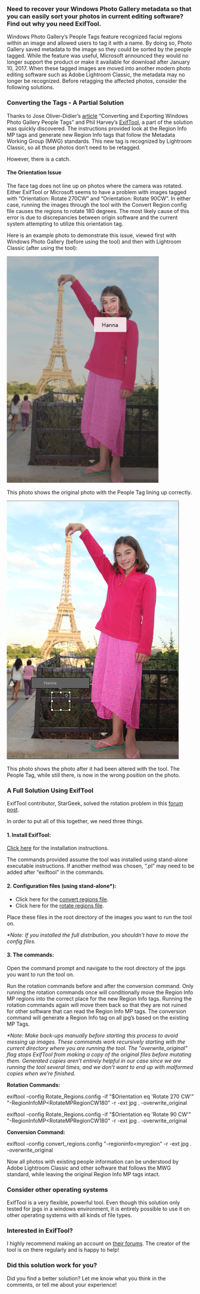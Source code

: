
### Need to recover your Windows Photo Gallery metadata so that you can easily sort your photos in current editing software? Find out why you need ExifTool.

Windows Photo Gallery’s People Tags feature recognized facial regions within an image and allowed users to tag it with a name. By doing so, Photo Gallery saved metadata to the image so they could be sorted by the people tagged. While the feature was useful, Microsoft announced they would no longer support the product or make it available for download after January 10, 2017. When these tagged images are moved into another modern photo editing software such as Adobe Lightroom Classic, the metadata may no longer be recognized. Before retagging the affected photos, consider the following solutions.

### Converting the Tags - A Partial Solution

Thanks to Jose Oliver-Didier’s [article](https://jmoliver.wordpress.com/2017/02/19/converting-and-exporting-windows-photo-gallery-people-tags/) “Converting and Exporting Windows Photo Gallery People Tags” and Phil Harvey’s [ExifTool](https://www.sno.phy.queensu.ca/~phil/exiftool/), a part of the solution was quickly discovered. The instructions provided look at the Region Info MP tags and generate new Region Info tags that follow the Metadata Working Group (MWG) standards. This new tag is recognized by Lightroom Classic, so all those photos don’t need to be retagged.

However, there is a catch.

#### The Orientation Issue

The face tag does not line up on photos where the camera was rotated. Either ExifTool or Microsoft seems to have a problem with images tagged with “Orientation: Rotate 270CW” and “Orientation: Rotate 90CW”. In either case, running the images through the tool with the Convert Region config file causes the regions to rotate 180 degrees. The most likely cause of this error is due to discrepancies between origin software and the current system attempting to utilize this orientation tag.

Here is an example photo to demonstrate this issue, viewed first with Windows Photo Gallery (before using the tool) and then with Lightroom Classic (after using the tool):

![Original photo with correct people tag.](https://raw.githubusercontent.com/worseTyler/MarkdownBlogs/main/2019/11/exiftool-people-tag-recovery/images/GrantW-Blog-GalleryImageWithMP.png)

This photo shows the original photo with the People Tag lining up correctly.

![Photo after using the tool. People tag is in the wrong location.](https://raw.githubusercontent.com/worseTyler/MarkdownBlogs/main/2019/11/exiftool-people-tag-recovery/images/GrantW-Blog-LighroomImageWithMWG.png)

This photo shows the photo after it had been altered with the tool. The People Tag, while still there, is now in the wrong position on the photo.

### A Full Solution Using ExifTool

ExifTool contributor, StarGeek, solved the rotation problem in this [forum post](https://exiftool.org/forum/index.php/topic,6354.msg32157.html#msg32157).

In order to put all of this together, we need three things.

#### **1\. Install ExifTool:**

[Click here](https://sno.phy.queensu.ca/~phil/exiftool/install.html) for the installation instructions.

The commands provided assume the tool was installed using stand-alone executable instructions. If another method was chosen, “.pl” may need to be added after “exiftool” in the commands.

#### **2\. Configuration files (using stand-alone\*):**

- Click here for the [convert regions file](https://sourceforge.net/p/exiftool/code/ci/master/tree/config_files/convert_regions.config).
- Click here for the [rotate regions file](https://sourceforge.net/p/exiftool/code/ci/master/tree/config_files/rotate_regions.config).

Place these files in the root directory of the images you want to run the tool on.

_\*Note: If you installed the full distribution_, _you shouldn't have to move the config files._

#### **3\. The commands:**

Open the command prompt and navigate to the root directory of the jpgs you want to run the tool on.

Run the rotation commands before and after the conversion command. Only running the rotation commands once will conditionally move the Region Info MP regions into the correct place for the new Region Info tags. Running the rotation commands again will move them back so that they are not ruined for other software that can read the Region Info MP tags. The conversion command will generate a Region Info tag on all jpg’s based on the existing MP Tags.

_\*Note: Make back-ups manually before starting this process to avoid messing up images. These commands work recursively starting with the current directory where you are running the tool. The "overwrite\_original" flag stops ExifTool_ _from making a copy of the original files before mutating them. Generated copies aren’t entirely helpful in our case since we are running the tool several times, and we don’t want to end up with malformed copies when we’re finished._

**Rotation Commands:**

exiftool -config Rotate\_Regions.config -if "$Orientation eq 'Rotate 270 CW'" "-RegionInfoMP<RotateMPRegionCW180" -r -ext jpg . -overwrite\_original

exiftool -config Rotate\_Regions.config -if "$Orientation eq 'Rotate 90 CW'" "-RegionInfoMP<RotateMPRegionCW180" -r -ext jpg . -overwrite\_original

**Conversion Command:**

exiftool -config convert\_regions.config "-regioninfo<myregion" -r -ext jpg . -overwrite\_original

Now all photos with existing people information can be understood by Adobe Lightroom Classic and other software that follows the MWG standard, while leaving the original Region Info MP tags intact.

### Consider other operating systems

ExifTool is a very flexible, powerful tool. Even though this solution only tested for jpgs in a windows environment, it is entirely possible to use it on other operating systems with all kinds of file types.

### Interested in ExifTool?

I highly recommend making an account on [their forums](https://exiftool.org/forum/index.php?PHPSESSID=71d5ee2bfeb43521e7bcdc118f7bf0b3&). The creator of the tool is on there regularly and is happy to help!

### Did this solution work for you?

Did you find a better solution? Let me know what you think in the comments, or tell me about your experience!
